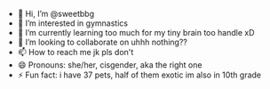 - 👋 Hi, I’m @sweetbbg
- 👀 I’m interested in gymnastics
- 🌱 I’m currently learning too much for my tiny brain too handle xD
- 💞️ I’m looking to collaborate on uhhh nothing??
- 📫 How to reach me jk pls don't
- 😄 Pronouns: she/her, cisgender, aka the right one
- ⚡ Fun fact: i have 37 pets, half of them exotic im also in 10th grade

<!---
sweetbbg/sweetbbg is a ✨ special ✨ repository because its `README.md` (this file) appears on your GitHub profile.
You can click the Preview link to take a look at your changes.
--->
